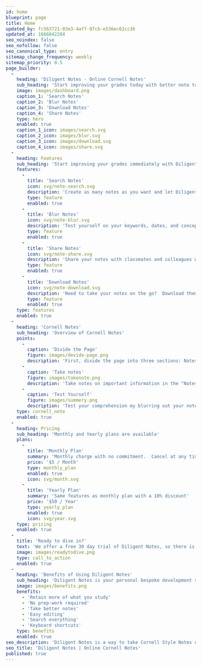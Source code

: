 ```yaml
---
id: home
blueprint: page
title: Home
updated_by: fc563721-03e3-4aff-97cb-e536ec62cc36
updated_at: 1666842284
seo_noindex: false
seo_nofollow: false
seo_canonical_type: entry
sitemap_change_frequency: weekly
sitemap_priority: 0.5
page_builder:
  -
    heading: 'Diligent Notes - Online Cornell Notes'
    sub_heading: 'Start improving your grades today with better note taking!  Free 30 day trial so you can try before you buy, then $9 per month.'
    image: images/dashboard.png
    caption_1: 'Search Notes'
    caption_2: 'Blur Notes'
    caption_3: 'Download Notes'
    caption_4: 'Share Notes'
    type: hero
    enabled: true
    caption_1_icon: images/search.svg
    caption_2_icon: images/blur.svg
    caption_3_icon: images/download.svg
    caption_4_icon: images/share.svg
  -
    heading: Features
    sub_heading: 'Start improving your grades immediately with Diligent Notes wide range of features.'
    features:
      -
        title: 'Search Notes'
        icon: svg/note-search.svg
        description: 'Create as many notes as you want and let Diligent Notes powerful search help you find important documents for your needs.'
        type: feature
        enabled: true
      -
        title: 'Blur Notes'
        icon: svg/note-blur.svg
        description: 'Test yourself on your keywords, dates, and concepts by blurring out your main notes section.'
        type: feature
        enabled: true
      -
        title: 'Share Notes'
        icon: svg/note-share.svg
        description: 'Share your notes with classmates and colleagues with a simple web link.'
        type: feature
        enabled: true
      -
        title: 'Download Notes'
        icon: svg/note-download.svg
        description: 'Need to take your notes on the go?  Download them for easier access.'
        type: feature
        enabled: true
    type: features
    enabled: true
  -
    heading: 'Cornell Notes'
    sub_heading: 'Overview of Cornell Notes'
    points:
      -
        caption: 'Divide the Page'
        figure: images/devide-page.png
        description: 'First, divide the page into three sections: Notes, Keys/Concepts, and Summary'
      -
        caption: 'Take notes'
        figure: images/takenote.png
        description: 'Take notes on important information in the "Notes" section of the template.  Add important concepts and dates.  Summarize your notes.'
      -
        caption: 'Test Yourself'
        figure: images/summery.png
        description: 'Test your comprehension my blurring out your notes and focus on explaining key concepts'
    type: cornell_note
    enabled: true
  -
    heading: Pricing
    sub_heading: 'Monthly and Yearly plans are available'
    plans:
      -
        title: 'Monthly Plan'
        summary: 'Monthly charge with no commitment.  Cancel at any time.'
        price: '$5 / Month'
        type: monthly_plan
        enabled: true
        icon: svg/month.svg
      -
        title: 'Yearly Plan'
        summary: 'Same features as monthly plan with a 10% discount'
        price: '$50 / Year'
        type: yearly_plan
        enabled: true
        icon: svg/year.svg
    type: pricing
    enabled: true
  -
    title: 'Ready to dive in?'
    text: 'We offer a free 30 day trial of Diligent Notes, so there is no commitment or obligation to get started.  Try our service, see if you improve your grades, and let us know how we can improve the product!'
    image: images/readytodive.png
    type: call_to_action
    enabled: true
  -
    heading: 'Benefits of Using Diligent Notes'
    sub_heading: 'Diligent Notes is your personal bespoke development sherpa.'
    image: images/benefits.png
    benefits:
      - 'Retain more of what you study'
      - 'No prep-work required'
      - 'Take better notes'
      - 'Easy editing'
      - 'Search everything'
      - 'Keyboard shortcuts'
    type: benefits
    enabled: true
seo_description: 'Diligent Notes is a way to take Cornell Style Notes online.  Start improving your grades and study habits by taking notes more effectively with Diligent Notes'
seo_title: 'Diligent Notes | Online Cornell Notes'
published: true
---
```

